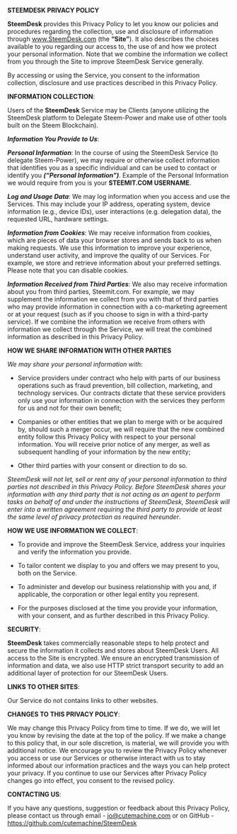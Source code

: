 __STEEMDESK PRIVACY POLICY__


**SteemDesk** provides this Privacy Policy to let you know our policies and procedures regarding the collection, use and disclosure of information through www.SteemDesk.com (the **“Site”**). It also describes the choices available to you regarding our access to, the use of and how we protect your personal information. Note that we combine the information we collect from you through the Site to improve SteemDesk Service generally.
 
By accessing or using the Service, you consent to the information collection, disclosure and use practices described in this Privacy Policy. 



__INFORMATION COLLECTION__:

Users of the **SteemDesk** Service may be Clients (anyone utilizing the SteemDesk platform to Delegate Steem-Power and make use of other tools built on the Steem Blockchain). 


*__Information You Provide to Us__*:

*__Personal Information__*: In the course of using the SteemDesk Service (to delegate Steem-Power), we may require or otherwise collect information that identifies you as a specific individual and can be used to contact or identify you *__(“Personal Information”)__*. Example of the Personal Information we would require from you is your __STEEMIT.COM USERNAME__.

*__Log and Usage Data__*: We may log information when you access and use the Services. This may include your IP address, operating system, device information (e.g., device IDs), user interactions (e.g. delegation data), the requested URL, hardware settings.

*__Information from Cookies__*: We may receive information from cookies, which are pieces of data your browser stores and sends back to us when making requests. We use this information to improve your experience, understand user activity, and improve the quality of our Services. For example, we store and retrieve information about your preferred settings. Please note that you can disable cookies.

*__Information Received from Third Parties__*: We also may receive information about you from third parties, Steemit.com. For example, we may supplement the information we collect from you with that of third parties who may provide information in connection with a co-marketing agreement or at your request (such as if you choose to sign in with a third-party service). If we combine the information we receive from others with information we collect through the Service, we will treat the combined information as described in this Privacy Policy.


__HOW WE SHARE INFORMATION WITH OTHER PARTIES__

*We may share your personal information with*:


* Service providers under contract who help with parts of our business operations such as fraud prevention, bill collection, marketing, and technology services. Our contracts dictate that these service providers only use your information in connection with the services they perform for us and not for their own benefit;


* Companies or other entities that we plan to merge with or be acquired by, should such a merger occur, we will require that the new combined entity follow this Privacy Policy with respect to your personal information. You will receive prior notice of any merger, as well as subsequent handling of your information by the new entity;


* Other third parties with your consent or direction to do so.

*SteemDesk will not let, sell or rent any of your personal information to third parties not described in this Privacy Policy. Before SteemDesk shares your information with any third party that is not acting as an agent to perform tasks on behalf of and under the instructions of SteemDesk, SteemDesk will enter into a written agreement requiring the third party to provide at least the same level of privacy protection as required hereunder*.




__HOW WE USE INFORMATION WE COLLECT__:


- To provide and improve the SteemDesk Service, address your inquiries and verify the information you provide.


- To tailor content we display to you and offers we may present to you, both on the Service.


- To administer and develop our business relationship with you and, if applicable, the corporation or other legal entity you represent.


- For the purposes disclosed at the time you provide your information, with your consent, and as further described in this Privacy Policy.



__SECURITY__:

**SteemDesk** takes commercially reasonable steps to help protect and secure the information it collects and stores about SteemDesk Users. All access to the Site is encrypted. We ensure an encrypted transmission of information and data, we also use HTTP strict transport security to add an additional layer of protection for our SteemDesk Users.



__LINKS TO OTHER SITES__:

Our Service do not contains links to other websites.



__CHANGES TO THIS PRIVACY POLICY__:

We may change this Privacy Policy from time to time. If we do, we will let you know by revising the date at the top of the policy. If we make a change to this policy that, in our sole discretion, is material, we will provide you with additional notice. We encourage you to review the Privacy Policy whenever you access or use our Services or otherwise interact with us to stay informed about our information practices and the ways you can help protect your privacy. If you continue to use our Services after Privacy Policy changes go into effect, you consent to the revised policy.




__CONTACTING US__:

If you have any questions, suggestion or feedback about this Privacy Policy, please contact us through email - jo@cutemachine.com or on GitHub - https://github.com/cutemachine/SteemDesk
